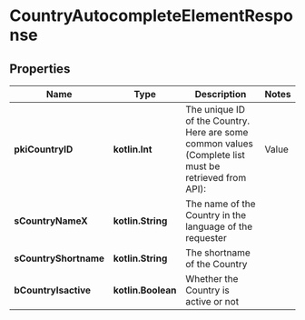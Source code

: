 
# CountryAutocompleteElementResponse

## Properties
| Name | Type | Description | Notes |
| ------------ | ------------- | ------------- | ------------- |
| **pkiCountryID** | **kotlin.Int** | The unique ID of the Country.  Here are some common values (Complete list must be retrieved from API):  |Value|Description| |-|-| |1|Canada| |2|United-States| |  |
| **sCountryNameX** | **kotlin.String** | The name of the Country in the language of the requester |  |
| **sCountryShortname** | **kotlin.String** | The shortname of the Country |  |
| **bCountryIsactive** | **kotlin.Boolean** | Whether the Country is active or not |  |



